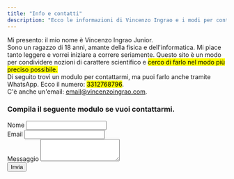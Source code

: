 ```yaml
---
title: "Info e contatti"
description: "Ecco le informazioni di Vincenzo Ingrao e i modi per contattarlo."
---
```

Mi presento: il mio nome è Vincenzo Ingrao Junior.  
Sono un ragazzo di 18 anni, amante della fisica e dell'informatica. Mi piace tanto leggere e vorrei iniziare a correre seriamente. Questo sito è un modo per condividere nozioni di carattere scientifico e <mark>cerco di farlo nel modo più preciso possibile.</mark>  
Di seguito trovi un modulo per contattarmi, ma puoi farlo anche tramite WhatsApp. Ecco il numero: <mark>3312768796</mark>.  
C'è anche un'email: <a href="mailto:email@vincenzoingrao.com" title="Invia un'email a Vincenzo Ingrao">email@vincenzoingrao.com</a>.
<h3 class="form-subtitle">Compila il seguente modulo se vuoi contattarmi.</h3>
    <form data-netlify="true" method="post" name="contact-form" action="/conferma">
    <div class="form-div">
    <label class="form-label" for="name">Nome</label>
    <input type="text" name="name" id="name" class="form-text">
    </div>
    <div class="form-div">
    <label class="form-label" for="email">Email</label>
    <input type="text" name="email" id="email" class="form-text">
    </div>
    <div class="form-div">
    <label class="form-label" for="message">Messaggio</label>
    <textarea type="text" name="message" id="message" class="form-text-message" rows="3"></textarea>
    </div>
    <div class="form-div">
    <input class="form-button" type="submit" value="Invia">
    </div>
</form>